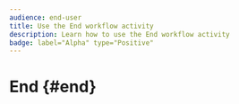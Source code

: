 ```yaml
---
audience: end-user
title: Use the End workflow activity
description: Learn how to use the End workflow activity
badge: label="Alpha" type="Positive"
---
```


# End {#end}
